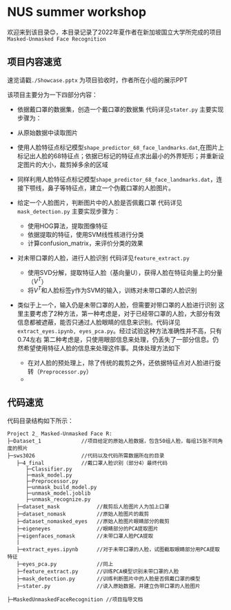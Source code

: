 # NUS summer workshop

欢迎来到该目录😊，本目录记录了2022年夏作者在新加坡国立大学所完成的项目`Masked-Unmasked Face Recognition`
## 项目内容速览
速览请戳`./Showcase.pptx`
为项目验收时，作者所在小组的展示PPT

该项目主要分为一下四部分内容：
-  依据戴口罩的数据集，创造一个戴口罩的数据集
    代码详见`stater.py`
	主要实现步骤为：
  - 从原始数据中读取图片
  - 使用人脸特征点标记模型`shape_predictor_68_face_landmarks.dat`,在图片上标记出人脸的68特征点；依据已标记的特征点求出最小的外界矩形；并重新设定图片的大小，裁剪掉多余的区域
  - 同样利用人脸特征点标记模型`shape_predictor_68_face_landmarks.dat`，连接下颚线，鼻子等特征点，建立一个伪戴口罩的人脸图片。

- 给定一个人脸图片，判断图片中的人脸是否佩戴口罩
    代码详见`mask_detection.py`
    主要实现步骤为：
  - 使用HOG算法，提取图像特征
  - 依据提取的特征，使用SVM线性核进行分类
  - 计算confusion_matrix，来评价分类的效果

- 对未带口罩的人脸，进行人脸识别
	代码详见`feature_extract.py`
  - 使用SVD分解，提取特征人脸（基向量U），获得人脸在特征向量上的分量（$V^T$）
  - 将$V^T$和人脸标签y作为SVM的输入，训练对未带口罩的人脸识别

- 类似于上一个，输入仍是未带口罩的人脸，但需要对带口罩的人脸进行识别
	这里主要考虑了2种方法，第一种考虑是，对于已经带口罩的人脸，大部分有效信息都被遮蔽，能否只通过人脸眼睛的信息来识别。代码详见`extract_eyes.ipynb, eyes_pca.py`。经过试验这种方法准确性并不高，只有0.74左右
	第二种考虑是，只使用眼部信息来处理，仍丢失了一部分信息。仍然希望使用特征人脸的信息来处理这件事。具体处理方法如下
	- 在对人脸的预处理上，除了传统的裁剪之外，还依据特征点对人脸进行旋转（`Preprocessor.py`）
	- 


## 代码速览
代码目录结构如下所示：
```
Project 2_ Masked-Unmasked Face R:
├─Dataset_1				//项目给定的原始人脸数据，包含50组人脸，每组15张不同角度的照片
├─sws3026				//代码以及代码所需数据所在的目录
   ├─4_final    		//戴口罩人脸识别（部分4）最终代码
      ├─Classifier.py
      ├─mask_model.py
      ├─Preprocessor.py
      ├─unmask_build_model.py
      ├─unmask_model.joblib
      ├─unmask_recognize.py
   ├─dataset_mask      		 //裁剪后人脸图片人为加上口罩
   ├─dataset_nomask   		 //原始人脸图片的裁剪
   ├─dataset_nomasked_eyes   //原始人脸图片眼睛部分的裁剪
   ├─eigeneyes               //眼睛部分的PCA提取图片
   ├─eigenfaces_nomask       //未带口罩人脸PCA提取
   |
   ├─extract_eyes.ipynb		 //对于未带口罩的人脸，试图截取眼睛部分用PCA提取特征
   ├─eyes_pca.py             //同上
   ├─feature_extract.py 	 //训练PCA模型识别未带口罩的人脸
   ├─mask_detection.py  	 //训练判断图片中的人脸是否佩戴口罩的模型
   ├─stater.py               //读入原始数据，并建立伪带口罩的人脸图片

├─MaskedUnmaskedFaceRecognition //项目指导文档
```
